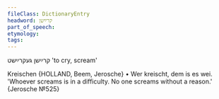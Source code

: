```yaml
---
fileClass: DictionaryEntry
headword: קרײַשן
part_of_speech: 
etymology: 
tags: 
---
```

קרײַשן
געקרײַשט
'to cry, scream'

Kreischen {HOLLAND, Beem, Jerosche}
	•	Wer kreischt, dem is es wei. 'Whoever screams is in a difficulty. No one screams without a reason.' {Jerosche №525}